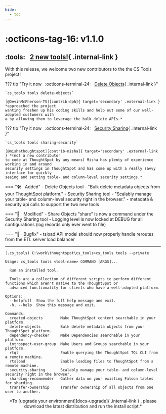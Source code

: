 ```yaml
---
hide:
  - toc
---
```


# :octicons-tag-16: v1.1.0
## :tools: &nbsp; [2 new tools!][gh-release]{ .internal-link }

With this release, we welcome two new contributors to the the CS Tools project!

??? tip "Try it now &nbsp; :octicons-terminal-24: &nbsp; [Delete Objects][docs-delete-objects]{ .internal-link }"

    `cs_tools tools delete-objects`

    [@DevinMcPherson-TS][contrib-dph]{ target='secondary' .external-link } *approached the project
    wanting freshen up his coding skills and help out some of our well-adopted customers with
    a by allowing them to leverage the bulk delete APIs.*


??? tip "Try it now &nbsp; :octicons-terminal-24: &nbsp; [Security Sharing][docs-security-sharing]{ .internal-link }"

    `cs_tools tools sharing-security`

    [@mishathoughtspot][contrib-misha]{ target='secondary' .external-link } *(not a new contributor
    to code at ThoughtSpot by any means) Misha has plenty of experience working in and around
    security settings in ThoughtSpot and has come up with a really savvy interface for quickly
    seeing and setting table- and column-level security settings.*

=== ":hammer_and_wrench: &nbsp; Added"
    - Delete Objects tool - "Bulk delete metadata objects from your ThoughtSpot platform."
    - Security Sharing tool - "Scalably manage your table- and column-level security right in the browser."
    - metadata & security api calls to support the two new tools

=== ":wrench: &nbsp; Modified"
    - Share Objects "share" is now a command under the Security Sharing tool
    - Logging level is now locked at DEBUG for all configurations (log records only ever went to file)

=== ":bug: &nbsp; Bugfix"
    - tsload API model should now properly handle reroutes from the ETL server load balancer

---

```console
(.cs_tools) C:\work\thoughtspot\cs_tools>cs_tools tools --private

Usage: cs_tools tools <tool-name> COMMAND [ARGS]...

  Run an installed tool.

  Tools are a collection of different scripts to perform different functions which aren't native to the ThoughtSpot or
  advanced functionality for clients who have a well-adopted platform.

Options:
  --helpfull  Show the full help message and exit.
  -h, --help  Show this message and exit.

Commands:
  created-objects        Make ThoughtSpot content searchable in your platform.
  delete-objects         Bulk delete metadata objects from your ThoughtSpot platform.
  dependency-checker     Make Dependencies searchable in your platform.
  introspect-user-group  Make Users and Groups searchable in your platform.
  rtql                   Enable querying the ThoughtSpot TQL CLI from a remote machine.
  rtsload                Enable loading files to ThoughtSpot from a remote machine.
  security-sharing       Scalably manage your table- and column-level security right in the browser.
  sharding-recommender   Gather data on your existing Falcon tables for sharding.
  transfer-ownership     Transfer ownership of all objects from one user to another.
```

<center>*To [upgrade your environment][docs-upgrade]{ .internal-link } , please download
the latest distribution and run the install script.*</center>

[gh-release]: https://github.com/thoughtspot/cs_tools/releases/tag/v1.1.0
[contrib-dph]: https://github.com/DevinMcPherson-TS
[contrib-misha]: https://github.com/MishaThoughtSpot
[docs-delete-objects]: ../tools/bulk-deleter/README.md
[docs-security-sharing]: ../tools/bulk-sharing/README.md
[docs-upgrade]: ../tutorial/install.md
